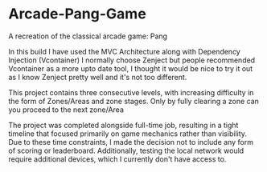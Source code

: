# Arcade-Pang-Game
A recreation of the classical arcade game: Pang

In this build I have used the MVC Architecture along with Dependency Injection (Vcontainer)
I normally choose Zenject but people recommended Vcontainer as a more upto date tool,
I thought it would be nice to try it out as I know Zenject pretty well and it's not too different.

This project contains three consecutive levels, with increasing difficulty in the form of Zones/Areas and zone stages.
Only by fully clearing a zone can you proceed to the next zone/Area

The project was completed alongside full-time job, resulting in a tight timeline that focused primarily on game mechanics rather than visibility.
Due to these time constraints, I made the decision not to include any form of scoring or leaderboard.
Additionally, testing the local network would require additional devices, which I currently don't have access to.
